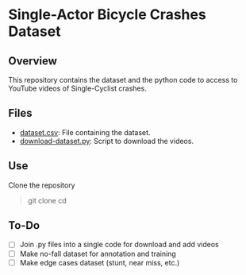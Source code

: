 Single-Actor Bicycle Crashes Dataset
====================================

Overview
--------

This repository contains the dataset and the python code to access to YouTube
videos of Single-Cyclist crashes.

Files
-----

- [dataset.csv](dataset.csv): File containing the dataset.
- [download-dataset.py](download-dataset.py): Script to download the videos.

Use
---

Clone the repository
> git clone
> cd


To-Do
-----

- [ ] Join .py files into a single code for download and add videos
- [ ] Make no-fall dataset for annotation and training
- [ ] Make edge cases dataset (stunt, near miss, etc.)
